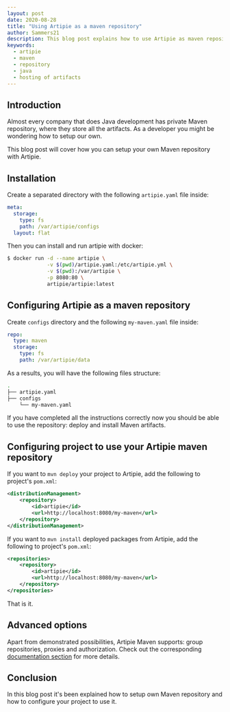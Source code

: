 ```yaml
---
layout: post
date: 2020-08-28
title: "Using Artipie as a maven repository"
author: Sammers21
description: This blog post explains how to use Artipie as maven repository.
keywords:
  - artipie
  - maven
  - repository
  - java
  - hosting of artifacts
---
```


## Introduction

Almost every company that does Java development has private Maven repository,
where they store all the artifacts. As a developer you might be wondering
how to setup our own.

This blog post will cover how you can setup your own Maven repository with Artipie.

## Installation

Create a separated directory with the following `artipie.yaml` file inside:

```yml
meta:
  storage:
    type: fs
    path: /var/artipie/configs
  layout: flat
```

Then you can install and run artipie with docker:

```bash
$ docker run -d --name artipie \
             -v $(pwd)/artipie.yaml:/etc/artipie.yml \
             -v $(pwd):/var/artipie \
             -p 8080:80 \
             artipie/artipie:latest
```

## Configuring Artipie as a maven repository

Create `configs` directory and the following `my-maven.yaml` file inside:

```yml
repo:
  type: maven
  storage:
    type: fs
    path: /var/artipie/data
```

As a results, you will have the following files structure:

```bash
.
├── artipie.yaml
├── configs
    └── my-maven.yaml
```

If you have completed all the instructions correctly now you should be able to use the repository: deploy and install Maven artifacts.

## Configuring project to use your Artipie maven repository

If you want to `mvn deploy` your project to Artipie, add the following to project's `pom.xml`:

```xml
<distributionManagement>
    <repository>
        <id>artipie</id>
        <url>http://localhost:8080/my-maven</url>
    </repository>
</distributionManagement>
```

If you want to `mvn install` deployed packages from Artipie, add the following to project's `pom.xml`:

```xml
<repositories>
    <repository>
        <id>artipie</id>
        <url>http://localhost:8080/my-maven</url>
    </repository>
</repositories>
```

That is it.

## Advanced options

Apart from demonstrated possibilities, Artipie Maven supports:
group repositories, proxies and authorization.
Check out the corresponding
[documentation section](https://github.com/artipie/artipie/tree/master/examples/maven)
for more details.

## Conclusion

In this blog post it's been explained how to setup own Maven repository and how to
configure your project to use it.
